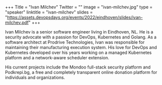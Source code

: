 +++
Title = "Ivan Milchev"
Twitter = ""
image = "ivan-milchev.jpg"
type = "speaker"
linktitle = "ivan-milchev"
slides = "https://assets.devopsdays.org/events/2022/eindhoven/slides/ivan-milchev.pdf"
+++

Ivan Milchev is a senior software engineer living in Eindhoven, NL. He is a security advocate with a passion for DevOps, Kubernetes and Golang. As a software architect at Prodrive Technologies, Ivan was responsible for maintaining their manufacturing execution system. His love for DevOps and Kubernetes developed over his years working on a managed Kubernetes platform and a network-aware scheduler extension.

His current projects include the Mondoo full-stack security platform and Podkrepi.bg, a free and completely transparent online donation platform for individuals and organizations.
